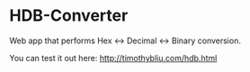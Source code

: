 # HDB-Converter
Web app that performs Hex <-> Decimal <-> Binary conversion.

You can test it out here: http://timothybliu.com/hdb.html

